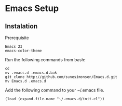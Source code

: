 Emacs Setup
===========

Instalation
-----------

Prerequisite

    Emacs 23
    emacs-color-theme

Run the following commands from bash:

    cd
    mv .emacs.d .emacs.d.bak
    git clone http://github.com/sunesimonsen/Emacs.d.git
    mv Emacs.d .emacs.d

Add the following command to your ~/.emacs file.

    (load (expand-file-name "~/.emacs.d/init.el"))
